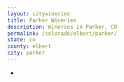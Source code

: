 ```yaml
---
layout: citywineries
title: Parker Wineries
description: Wineries in Parker, CO
permalink: /colorado/elbert/parker/
state: co
county: elbert
city: parker
---
```

-
